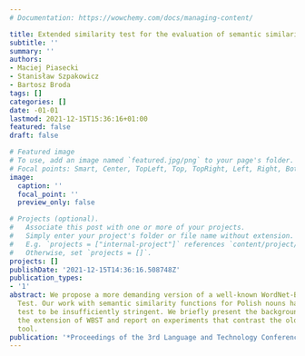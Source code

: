 ```yaml
---
# Documentation: https://wowchemy.com/docs/managing-content/

title: Extended similarity test for the evaluation of semantic similarity functions
subtitle: ''
summary: ''
authors:
- Maciej Piasecki
- Stanisław Szpakowicz
- Bartosz Broda
tags: []
categories: []
date: -01-01
lastmod: 2021-12-15T15:36:16+01:00
featured: false
draft: false

# Featured image
# To use, add an image named `featured.jpg/png` to your page's folder.
# Focal points: Smart, Center, TopLeft, Top, TopRight, Left, Right, BottomLeft, Bottom, BottomRight.
image:
  caption: ''
  focal_point: ''
  preview_only: false

# Projects (optional).
#   Associate this post with one or more of your projects.
#   Simply enter your project's folder or file name without extension.
#   E.g. `projects = ["internal-project"]` references `content/project/deep-learning/index.md`.
#   Otherwise, set `projects = []`.
projects: []
publishDate: '2021-12-15T14:36:16.508748Z'
publication_types:
- '1'
abstract: We propose a more demanding version of a well-known WordNet-Based Similarity
  Test. Our work with semantic similarity functions for Polish nouns has shown that
  test to be insufficiently stringent. We briefly present the background, explain
  the extension of WBST and report on experiments that contrast the old and new evaluation
  tool.
publication: '*Proceedings of the 3rd Language and Technology Conference*'
---
```

